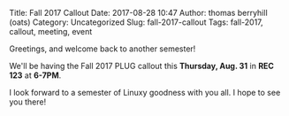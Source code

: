 Title: Fall 2017 Callout
Date: 2017-08-28 10:47
Author: thomas berryhill (oats)
Category: Uncategorized
Slug: fall-2017-callout
Tags: fall-2017, callout, meeting, event

Greetings, and welcome back to another semester!
 
We'll be having the Fall 2017 PLUG  callout this **Thursday, Aug. 31** in **REC 123** at **6-7PM**.

I look forward to a semester of Linuxy goodness with you all. I hope to see you there!
